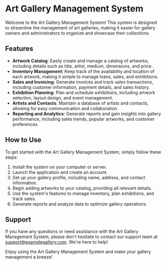 # Art Gallery Management System

Welcome to the Art Gallery Management System! This system is designed to streamline the management of art galleries, making it easier for gallery owners and administrators to organize and showcase their collections.

## Features

- **Artwork Catalog**: Easily create and manage a catalog of artworks, including details such as title, artist, medium, dimensions, and price.
- **Inventory Management**: Keep track of the availability and location of each artwork, making it simple to manage loans, sales, and exhibitions.
- **Sales and Invoicing**: Generate invoices and track sales transactions, including customer information, payment details, and sales history.
- **Exhibition Planning**: Plan and schedule exhibitions, including artwork selection, layout design, and event management.
- **Artists and Contacts**: Maintain a database of artists and contacts, allowing for easy communication and collaboration.
- **Reporting and Analytics**: Generate reports and gain insights into gallery performance, including sales trends, popular artworks, and customer preferences.

## How to Use

To get started with the Art Gallery Management System, simply follow these steps:

1. Install the system on your computer or server.
2. Launch the application and create an account.
3. Set up your gallery profile, including name, address, and contact information.
4. Begin adding artworks to your catalog, providing all relevant details.
5. Use the system's features to manage inventory, plan exhibitions, and track sales.
6. Generate reports and analyze data to optimize gallery operations.

## Support

If you have any questions or need assistance with the Art Gallery Management System, please don't hesitate to contact our support team at support@examplegallery.com. We're here to help!

Enjoy using the Art Gallery Management System and make your gallery management a breeze!